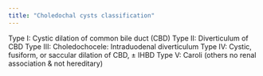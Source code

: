 ```yaml
---
title: "Choledochal cysts classification"
---
```

Type I: Cystic dilation of common bile duct (CBD)
Type II: Diverticulum of CBD
Type III: Choledochocele: Intraduodenal diverticulum
Type IV: Cystic, fusiform, or saccular dilation of CBD, &#177; IHBD
Type V: Caroli (others no renal association &amp; not hereditary)

